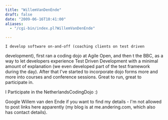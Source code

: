 ```yaml
---
title: "WillemVanDenEnde"
draft: false
date: "2009-06-16T10:41:00"
aliases:
  - "/cgi-bin/index.pl?WillemVanDenEnde"

---
```

    I develop software on-and-off (coaching clients on test driven
development), first ran a coding dojo at Agile Open, and then t the BBC,
as a way to let developers experience Test Driven Development with a
minimal amount of explanation (we even developed part of the test
framework during the day). After that I've started to incorporate dojo
forms more and more into courses and conference sessions. Great to run,
great to participate in.

I Participate in the NetherlandsCodingDojo :)

Google Willem van den Ende if you want to find my details - I'm not
allowed to post links here apparently (my blog is at me.andering.com,
which also has contact details).



